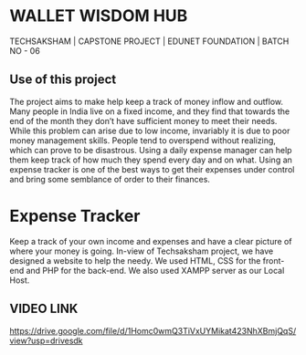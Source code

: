 # WALLET WISDOM HUB
TECHSAKSHAM | CAPSTONE PROJECT | EDUNET FOUNDATION | BATCH NO - 06

## Use of this project
The project aims to make help keep a track of money inflow and outflow. Many people in India live on a fixed income, and they find that towards the end of the month they don’t have sufficient money to meet their needs. While this problem can arise due to low income, invariably it is due to poor money management skills. People tend to overspend without realizing, which can prove to be disastrous. Using a daily expense manager can help them keep track of how much they spend every day and on what. Using an expense tracker is one of the best ways to get their expenses under control and bring some semblance of order to their finances.
# Expense Tracker
Keep a track of your own income and expenses and have a clear picture of where your money is going.
In-view of Techsaksham project, we have designed a website to help the needy. We used HTML, CSS for the front-end and PHP for the back-end. We also used XAMPP server as our Local Host.

## VIDEO LINK
https://drive.google.com/file/d/1Homc0wmQ3TiVxUYMikat423NhXBmjQqS/view?usp=drivesdk

